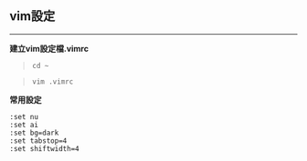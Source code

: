 <h2>vim設定</h2>
<hr>

<b>建立vim設定檔.vimrc</b><br>
>`cd ~`

>`vim .vimrc`

<b>常用設定</b><br>

    :set nu
    :set ai
    :set bg=dark
    :set tabstop=4
    :set shiftwidth=4